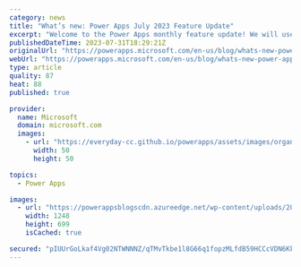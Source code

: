 ```yaml
---
category: news
title: "What’s new: Power Apps July 2023 Feature Update"
excerpt: "Welcome to the Power Apps monthly feature update! We will use this blog to share a summary of product, community, and learning updates from throughout the month so you can access it in one easy place. We&#8217;ve got a great set of updates across security, Power Fx, Collaboration and modernization of"
publishedDateTime: 2023-07-31T18:29:21Z
originalUrl: "https://powerapps.microsoft.com/en-us/blog/whats-new-power-apps-july-2023-feature-update/"
webUrl: "https://powerapps.microsoft.com/en-us/blog/whats-new-power-apps-july-2023-feature-update/"
type: article
quality: 87
heat: 88
published: true

provider:
  name: Microsoft
  domain: microsoft.com
  images:
    - url: "https://everyday-cc.github.io/powerapps/assets/images/organizations/microsoft.com-50x50.jpg"
      width: 50
      height: 50

topics:
  - Power Apps

images:
  - url: "https://powerappsblogscdn.azureedge.net/wp-content/uploads/2023/07/Copresence.png"
    width: 1248
    height: 699
    isCached: true

secured: "pIUUrGoLkaf4Vg02NTWNNNZ/qTMvTkbe1l8G66q1fopzMLfdB59HCCcVDN6KkTzk0mjBL6duW/9Qw6fmbPUmXdHhwneP8n5izsXp8GQY4MbPx7J1EZc+L1j8W2EQIedVzPeSbRf90oeL5QXXYHSESzWhe6w3T+t7H6+KiD526cTUw49cRcy+fqMCSJwPIuMjHbRZKI0voiljHABvx69i+Qf4Ap0xNovEWKghC/JfyIFcjHKiMA070ekHldZUMHPZdKX7JR+AcwgszTobLZZslo+S+c9Ao8ES3fNxvtpLTAMrvG1kkv6J34ilqdlkJGR5K6iVVbNWPxhWygpB3n5gGozqgXJcpasI+VUIegxkDuo=;u395c5u7aa7aJmAIihcfzw=="
---
```



